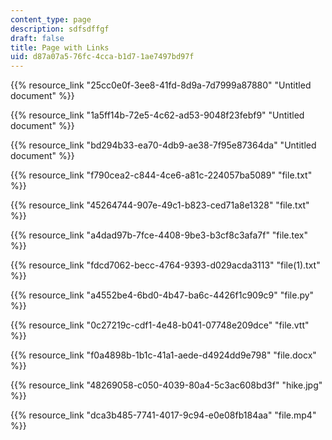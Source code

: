 ```yaml
---
content_type: page
description: sdfsdffgf
draft: false
title: Page with Links
uid: d87a07a5-76fc-4cca-b1d7-1ae7497bd97f
---
```

{{% resource_link "25cc0e0f-3ee8-41fd-8d9a-7d7999a87880" "Untitled document" %}}

{{% resource_link "1a5ff14b-72e5-4c62-ad53-9048f23febf9" "Untitled document" %}}

{{% resource_link "bd294b33-ea70-4db9-ae38-7f95e87364da" "Untitled document" %}}

{{% resource_link "f790cea2-c844-4ce6-a81c-224057ba5089" "file.txt" %}}

{{% resource_link "45264744-907e-49c1-b823-ced71a8e1328" "file.txt" %}}

{{% resource_link "a4dad97b-7fce-4408-9be3-b3cf8c3afa7f" "file.tex" %}}

{{% resource_link "fdcd7062-becc-4764-9393-d029acda3113" "file(1).txt" %}}

{{% resource_link "a4552be4-6bd0-4b47-ba6c-4426f1c909c9" "file.py" %}}

{{% resource_link "0c27219c-cdf1-4e48-b041-07748e209dce" "file.vtt" %}}

{{% resource_link "f0a4898b-1b1c-41a1-aede-d4924dd9e798" "file.docx" %}}

{{% resource_link "48269058-c050-4039-80a4-5c3ac608bd3f" "hike.jpg" %}}

{{% resource_link "dca3b485-7741-4017-9c94-e0e08fb184aa" "file.mp4" %}}